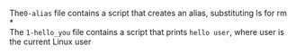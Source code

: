 The`0-alias` file contains a script that creates an alias, substituting ls for rm \*<br>
The `1-hello_you` file contains a script that prints `hello user`, where user is the current Linux user<br>
